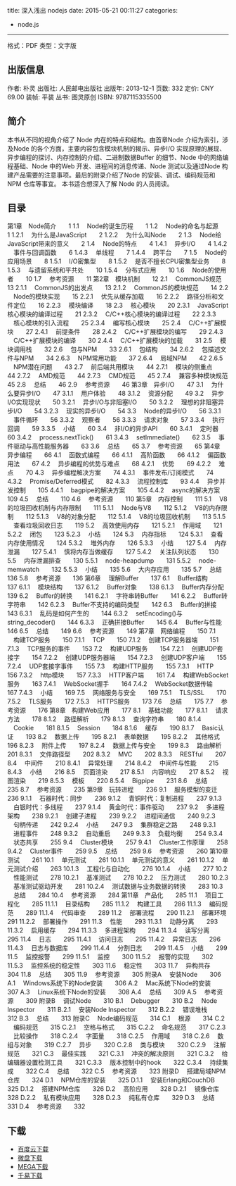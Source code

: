 title: 深入浅出 nodejs
date: 2015-05-21 00:11:27
categories:
  - node.js
---

格式：PDF
类型：文字版

<!--more-->

## 出版信息 ##

作者: 朴灵 
出版社: 人民邮电出版社
出版年: 2013-12-1
页数: 332
定价: CNY 69.00
装帧: 平装
丛书: 图灵原创
ISBN: 9787115335500

## 简介 ##

本书从不同的视角介绍了 Node 内在的特点和结构。由首章Node 介绍为索引，涉及Node 的各个方面，主要内容包含模块机制的揭示、异步I/O 实现原理的展现、异步编程的探讨、内存控制的介绍、二进制数据Buffer 的细节、Node 中的网络编程基础、Node 中的Web 开发、进程间的消息传递、Node 测试以及通过Node 构建产品需要的注意事项。最后的附录介绍了Node 的安装、调试、编码规范和NPM 仓库等事宜。
本书适合想深入了解 Node 的人员阅读。

## 目录 ##

第1章　Node简介　　1
1.1 　Node的诞生历程　　1
1.2 　Node的命名与起源　　1
1.2.1 　为什么是JavaScript　　2
1.2.2 　为什么叫Node　　2
1.3 　Node给JavaScript带来的意义　　2
1.4 　Node的特点　　4
1.4.1 　异步I/O　　4
1.4.2 　事件与回调函数　　6
1.4.3 　单线程　　7
1.4.4 　跨平台　　7
1.5 　Node的应用场景　　8
1.5.1 　I/O密集型　　8
1.5.2 　是否不擅长CPU密集型业务　　8
1.5.3 　与遗留系统和平共处　　10
1.5.4 　分布式应用　　10
1.6 　Node的使用者　　10
1.7 　参考资源　　11
第2章　模块机制　　12
2.1 　CommonJS规范　　13
2.1.1 　CommonJS的出发点　　13
2.1.2 　CommonJS的模块规范　　14
2.2 　Node的模块实现　　15
2.2.1 　优先从缓存加载　　16
2.2.2 　路径分析和文件定位　　16
2.2.3 　模块编译　　18
2.3 　核心模块　　20
2.3.1 　JavaScript核心模块的编译过程　　21
2.3.2 　C/C++核心模块的编译过程　　22
2.3.3 　核心模块的引入流程　　25
2.3.4 　编写核心模块　　25
2.4 　C/C++扩展模块　　27
2.4.1 　前提条件　　28
2.4.2 　C/C++扩展模块的编写　　29
2.4.3 　C/C++扩展模块的编译　　30
2.4.4 　C/C++扩展模块的加载　　31
2.5 　模块调用栈　　32
2.6 　包与NPM　　33
2.6.1 　包结构　　34
2.6.2 　包描述文件与NPM　　34
2.6.3 　NPM常用功能　　37
2.6.4 　局域NPM　　42
2.6.5 　NPM潜在问题　　43
2.7 　前后端共用模块　　44
2.7.1 　模块的侧重点　　44
2.7.2 　AMD规范　　44
2.7.3 　CMD规范　　45
2.7.4 　兼容多种模块规范　　45
2.8 　总结　　46
2.9 　参考资源　　46
第3章　异步I/O　　47
3.1 　为什么要异步I/O　　47
3.1.1 　用户体验　　48
3.1.2 　资源分配　　49
3.2 　异步I/O实现现状　　50
3.2.1 　异步I/O与非阻塞I/O　　50
3.2.2 　理想的非阻塞异步I/O　　54
3.2.3 　现实的异步I/O　　54
3.3 　Node的异步I/O　　56
3.3.1 　事件循环　　56
3.3.2 　观察者　　56
3.3.3 　请求对象　　57
3.3.4 　执行回调　　59
3.3.5 　小结　　60
3.4 　非I/O的异步API　　60
3.4.1 　定时器　　60
3.4.2 　process.nextTick()　　61
3.4.3 　setImmediate()　　62
3.5 　事件驱动与高性能服务器　　63
3.6 　总结　　65
3.7 　参考资源　　65
第4章　异步编程　　66
4.1 　函数式编程　　66
4.1.1 　高阶函数　　66
4.1.2 　偏函数用法　　67
4.2 　异步编程的优势与难点　　68
4.2.1 　优势　　69
4.2.2 　难点　　70
4.3 　异步编程解决方案　　74
4.3.1 　事件发布/订阅模式　　74
4.3.2 　Promise/Deferred模式　　82
4.3.3 　流程控制库　　93
4.4 　异步并发控制　　105
4.4.1 　bagpipe的解决方案　　105
4.4.2 　async的解决方案　　109
4.5 　总结　　110
4.6 　参考资源　　110
第5章　内存控制　　111
5.1 　V8的垃圾回收机制与内存限制　　111
5.1.1 　Node与V8　　112
5.1.2 　V8的内存限制　　112
5.1.3 　V8的对象分配　　112
5.1.4 　V8的垃圾回收机制　　113
5.1.5 　查看垃圾回收日志　　119
5.2 　高效使用内存　　121
5.2.1 　作用域　　121
5.2.2 　闭包　　123
5.2.3 　小结　　124
5.3 　内存指标　　124
5.3.1 　查看内存使用情况　　124
5.3.2 　堆外内存　　126
5.3.3 　小结　　127
5.4 　内存泄漏　　127
5.4.1 　慎将内存当做缓存　　127
5.4.2 　关注队列状态　　130
5.5 　内存泄漏排查　　130
5.5.1 　node-heapdump　　131
5.5.2 　node-memwatch　　132
5.5.3 　小结　　135
5.6 　大内存应用　　135
5.7 　总结　　136
5.8 　参考资源　　136
第6章 　理解Buffer　　137
6.1 　Buffer结构　　137
6.1.1 　模块结构　　137
6.1.2 　Buffer对象　　138
6.1.3 　Buffer内存分配　　139
6.2 　Buffer的转换　　141
6.2.1 　字符串转Buffer　　141
6.2.2 　Buffer转字符串　　142
6.2.3 　Buffer不支持的编码类型　　142
6.3 　Buffer的拼接　　143
6.3.1 　乱码是如何产生的　　144
6.3.2 　setEncoding()与string_decoder()　　144
6.3.3 　正确拼接Buffer　　145
6.4 　Buffer与性能　　146
6.5 　总结　　149
6.6 　参考资源　　149
第7章　网络编程　　150
7.1 　构建TCP服务　　150
7.1.1 　TCP　　150
7.1.2 　创建TCP服务器端　　151
7.1.3 　TCP服务的事件　　153
7.2 　构建UDP服务　　154
7.2.1 　创建UDP套接字　　154
7.2.2 　创建UDP服务器端　　154
7.2.3 　创建UDP客户端　　155
7.2.4 　UDP套接字事件　　155
7.3 　构建HTTP服务　　155
7.3.1 　HTTP　　156
7.3.2 　http模块　　157
7.3.3 　HTTP客户端　　161
7.4 　构建WebSocket服务　　163
7.4.1 　WebSocket握手　　164
7.4.2 　WebSocket数据传输　　167
7.4.3 　小结　　169
7.5 　网络服务与安全　　169
7.5.1 　TLS/SSL　　170
7.5.2 　TLS服务　　172
7.5.3 　HTTPS服务　　173
7.6 　总结　　175
7.7 　参考资源　　176
第8章　构建Web应用　　177
8.1 　基础功能　　177
8.1.1 　请求方法　　178
8.1.2 　路径解析　　179
8.1.3 　查询字符串　　180
8.1.4 　Cookie　　181
8.1.5 　Session　　184
8.1.6 　缓存　　190
8.1.7 　Basic认证　　193
8.2 　数据上传　　195
8.2.1 　表单数据　　195
8.2.2 　其他格式　　196
8.2.3 　附件上传　　197
8.2.4 　数据上传与安全　　199
8.3 　路由解析　　201
8.3.1 　文件路径型　　202
8.3.2 　MVC　　202
8.3.3 　RESTful　　207
8.4 　中间件　　210
8.4.1 　异常处理　　214
8.4.2 　中间件与性能　　215
8.4.3 　小结　　216
8.5 　页面渲染　　217
8.5.1 　内容响应　　217
8.5.2 　视图渲染　　219
8.5.3 　模板　　220
8.5.4 　Bigpipe　　231
8.6 　总结　　235
8.7 　参考资源　　235
第9章　玩转进程　　236
9.1 　服务模型的变迁　　236
9.1.1 　石器时代：同步　　236
9.1.2 　青铜时代：复制进程　　237
9.1.3 　白银时代：多线程　　237
9.1.4 　黄金时代：事件驱动　　237
9.2 　多进程架构　　238
9.2.1 　创建子进程　　239
9.2.2 　进程间通信　　240
9.2.3 　句柄传递　　242
9.2.4 　小结　　247
9.3 　集群稳定之路　　248
9.3.1 　进程事件　　248
9.3.2 　自动重启　　249
9.3.3 　负载均衡　　254
9.3.4 　状态共享　　255
9.4 　Cluster模块　　257
9.4.1 　Cluster工作原理　　258
9.4.2 　Cluster事件　　259
9.5 　总结　　259
9.6 　参考资源　　260
第10章　测试　　261
10.1 　单元测试　　261
10.1.1 　单元测试的意义　　261
10.1.2 　单元测试介绍　　263
10.1.3 　工程化与自动化　　276
10.1.4 　小结　　277
10.2 　性能测试　　278
10.2.1 　基准测试　　278
10.2.2 　压力测试　　280
10.2.3 　基准测试驱动开发　　281
10.2.4 　测试数据与业务数据的转换　　283
10.3 　总结　　284
10.4 　参考资源　　284
第11章　产品化　　285
11.1 　项目工程化　　285
11.1.1 　目录结构　　285
11.1.2 　构建工具　　286
11.1.3 　编码规范　　289
11.1.4 　代码审查　　289
11.2 　部署流程　　290
11.2.1 　部署环境　　291
11.2.2 　部署操作　　291
11.3 　性能　　293
11.3.1 　动静分离　　293
11.3.2 　启用缓存　　294
11.3.3 　多进程架构　　294
11.3.4 　读写分离　　295
11.4 　日志　　295
11.4.1 　访问日志　　295
11.4.2 　异常日志　　296
11.4.3 　日志与数据库　　299
11.4.4 　分割日志　　299
11.4.5 　小结　　299
11.5 　监控报警　　299
11.5.1 　监控　　300
11.5.2 　报警的实现　　302
11.5.3 　监控系统的稳定性　　303
11.6 　稳定性　　303
11.7 　异构共存　　304
11.8 　总结　　305
11.9 　参考资源　　305
附录A 　安装Node　　306
A.1 　Windows系统下的Node安装　　306
A.2 　Mac系统下Node的安装　　307
A.3 　Linux系统下Node的安装　　308
A.4 　总结　　309
A.5 　参考资源　　309
附录B 　调试Node　　310
B.1 　Debugger　　310
B.2 　Node Inspector　　311
B.2.1 　安装Node Inspector　　312
B.2.2 　错误堆栈　　312
B.3 　总结　　313
附录C 　Node编码规范　　314
C.1 　根源　　314
C.2 　编码规范　　315
C.2.1 　空格与格式　　315
C.2.2 　命名规范　　317
C.2.3 　比较操作　　318
C.2.4 　字面量　　318
C.2.5 　作用域　　318
C.2.6 　数组与对象　　319
C.2.7 　异步　　320
C.2.8 　类与模块　　320
C.2.9 　注解规范　　321
C.3 　最佳实践　　321
C.3.1 　冲突的解决原则　　321
C.3.2 　给编辑器设置检测工具　　321
C.3.3 　版本控制中的hook　　322
C.3.4 　持续集成　　322
C.4 　总结　　322
C.5 　参考资源　　323
附录D 　搭建局域NPM仓库　　324
D.1 　NPM仓库的安装　　325
D.1.1 　安装Erlang和CouchDB　　325
D.1.2 　搭建NPM仓库　　326
D.2 　高阶应用　　328
D.2.1 　镜像仓库　　328
D.2.2 　私有模块应用　　328
D.2.3 　纯私有仓库　　329
D.3 　总结　　331
D.4 　参考资源　　332

## 下载 ##

+ [百度云下载](http://pan.baidu.com/s/1o69R1bG)
+ [微盘下载](http://vdisk.weibo.com/s/aADaW4YREXB_q)
+ [MEGA下载](https://mega.co.nz/#!fMlyiZjR!SVqBJBkCFh8K3SYaYp1in5HWPQm2lZ2-FE-5B5v3Q50)
+ [千易下载](http://1000eb.com/1gghq)
